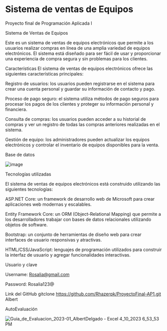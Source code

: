 # Sistema de ventas de Equipos
Proyecto final de Programación Aplicada I

Sistema de Ventas de Equipos 

Este es un sistema de ventas de equipos electrónicos que permite a los usuarios realizar compras en línea de una amplia variedad de equipos electrónicos. El sistema está diseñado para ser fácil de usar y proporcionar una experiencia de compra segura y sin problemas para los clientes.

Características
El sistema de ventas de equipos electrónicos ofrece las siguientes características principales:

Registro de usuarios: los usuarios pueden registrarse en el sistema para crear una cuenta personal y guardar su información de contacto y pago.

Proceso de pago seguro: el sistema utiliza métodos de pago seguros para procesar los pagos de los clientes y proteger su información personal y financiera.

Consulta de compras: los usuarios pueden acceder a su historial de compras y ver un registro de todas las compras anteriores realizadas en el sistema.

Gestión de equipo: los administradores pueden actualizar los equipos electrónicos  y controlar el inventario de equipos disponibles para la venta.

Base de datos

![image](https://user-images.githubusercontent.com/112819827/230982368-5d612089-283f-4203-ab81-6dc876b2df4e.png)

Tecnologías utilizadas


El sistema de ventas de equipos electrónicos está construido utilizando las siguientes tecnologías:

ASP.NET Core: un framework de desarrollo web de Microsoft para crear aplicaciones web modernas y escalables.

Entity Framework Core: un ORM (Object-Relational Mapping) que permite a los desarrolladores trabajar con bases de datos relacionales utilizando objetos de software.

Bootstrap: un conjunto de herramientas de diseño web para crear interfaces de usuario responsivas y atractivas.

HTML/CSS/JavaScript: lenguajes de programación utilizados para construir la interfaz de usuario y agregar funcionalidades interactivas.

Usuario y clave

Username: Rosalia@gmail.com

Password: Rosalia123@

Link del GitHub gitclone https://github.com/Rhazerpk/ProyectoFinal-AP1.git Albert

AutoEvaluación

![Guia_de_Evaluacion_2023-01_AlbertDelgado - Excel 4_10_2023 6_53_53 PM](https://user-images.githubusercontent.com/112819827/231014518-97233e60-c898-4dae-bb1c-72ba27672b43.png)






